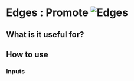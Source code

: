 # Edges : Promote ![Edges](https://img.shields.io/badge/Edges-37a573)

## What is it useful for?

## How to use
### Inputs